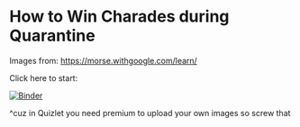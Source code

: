 # How to Win Charades during Quarantine

Images from: https://morse.withgoogle.com/learn/

Click here to start:

[![Binder](https://mybinder.org/badge_logo.svg)](https://mybinder.org/v2/gh/adharsh/Morse/master)

^cuz in Quizlet you need premium to upload your own images so screw that
